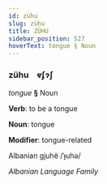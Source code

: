 ```yaml
---
id: zühu
slug: zühu
title: ZÜHU
sidebar_position: 527
hoverText: tongue § Noun
---
```


### zühu&emsp;<span kind="abugida">ⱴʄɂʃ</span>

*tongue* **§** Noun

**Verb**: to be a tongue

**Noun**: tongue

**Modifier**: tongue-related

Albanian gjuhë /ˈɟuhə/

*Albanian Language Family*